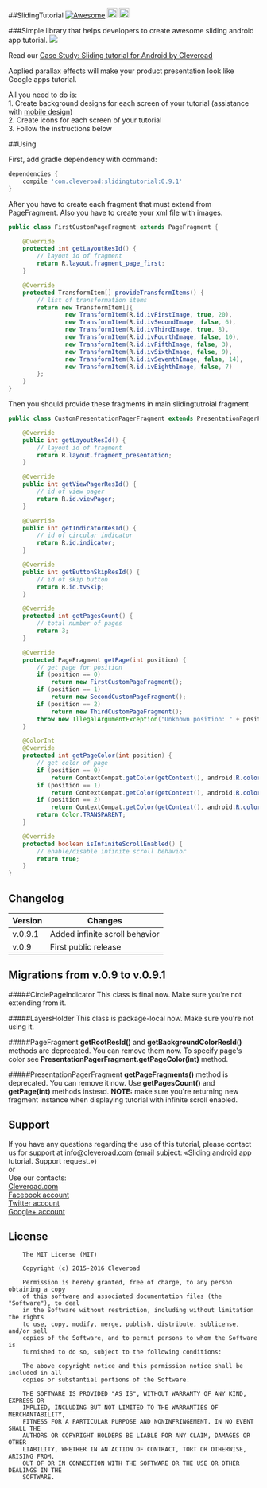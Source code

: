 ##SlidingTutorial [![Awesome](https://cdn.rawgit.com/sindresorhus/awesome/d7305f38d29fed78fa85652e3a63e154dd8e8829/media/badge.svg)](https://github.com/sindresorhus/awesome) <img src="https://www.cleveroad.com/public/comercial/label-android.svg" height="20"> <a href="https://www.cleveroad.com/?utm_source=github&utm_medium=label&utm_campaign=contacts"><img src="https://www.cleveroad.com/public/comercial/label-cleveroad.svg" height="20"></a>

###Simple library that helps developers to create awesome sliding android app tutorial.
<img src="https://www.cleveroad.com/public/comercial/SlidingTutorial.gif" />

Read our <a href="https://www.cleveroad.com/blog/case-study-sliding-tutorial-for-android-by-cleveroad">Case Study: Sliding tutorial for Android by Cleveroad</a>

Applied parallax effects will make your product presentation look like Google apps tutorial.

All you need to do is:
<br>1. Create background designs for each screen of your tutorial (assistance with <a href="https://www.cleveroad.com/services/design/mobile-design">mobile design</a>)
<br>2. Create icons for each screen of your tutorial
<br>3. Follow the instructions below

##Using

First, add gradle dependency with command:<br>
```groovy
dependencies {
    compile 'com.cleveroad:slidingtutorial:0.9.1'
}
``` 

After you have to create each fragment that must extend from PageFragment. Also you have to create your xml file with images.

```java
public class FirstCustomPageFragment extends PageFragment {

    @Override
    protected int getLayoutResId() {
        // layout id of fragment
        return R.layout.fragment_page_first;
    }

    @Override
    protected TransformItem[] provideTransformItems() {
        // list of transformation items
        return new TransformItem[]{
                new TransformItem(R.id.ivFirstImage, true, 20),
                new TransformItem(R.id.ivSecondImage, false, 6),
                new TransformItem(R.id.ivThirdImage, true, 8),
                new TransformItem(R.id.ivFourthImage, false, 10),
                new TransformItem(R.id.ivFifthImage, false, 3),
                new TransformItem(R.id.ivSixthImage, false, 9),
                new TransformItem(R.id.ivSeventhImage, false, 14),
                new TransformItem(R.id.ivEighthImage, false, 7)
        };
    }
}
```

Then you should provide these fragments in main slidingtutroial fragment

```java
public class CustomPresentationPagerFragment extends PresentationPagerFragment {

    @Override
    public int getLayoutResId() {
        // layout id of fragment
        return R.layout.fragment_presentation;
    }

    @Override
    public int getViewPagerResId() {
        // id of view pager
        return R.id.viewPager;
    }

    @Override
    public int getIndicatorResId() {
        // id of circular indicator
        return R.id.indicator;
    }

    @Override
    public int getButtonSkipResId() {
        // id of skip button
        return R.id.tvSkip;
    }

    @Override
    protected int getPagesCount() {
        // total number of pages
        return 3;
    }

    @Override
    protected PageFragment getPage(int position) {
        // get page for position
        if (position == 0)
            return new FirstCustomPageFragment();
        if (position == 1)
            return new SecondCustomPageFragment();
        if (position == 2)
            return new ThirdCustomPageFragment();
        throw new IllegalArgumentException("Unknown position: " + position);
    }

    @ColorInt
    @Override
    protected int getPageColor(int position) {
        // get color of page
        if (position == 0)
            return ContextCompat.getColor(getContext(), android.R.color.holo_orange_dark);
        if (position == 1)
            return ContextCompat.getColor(getContext(), android.R.color.holo_green_dark);
        if (position == 2)
            return ContextCompat.getColor(getContext(), android.R.color.holo_blue_dark);
        return Color.TRANSPARENT;
    }

    @Override
    protected boolean isInfiniteScrollEnabled() {
        // enable/disable infinite scroll behavior
        return true;
    }
}
```

## Changelog

| Version | Changes                         |
| --- | --- |
| v.0.9.1 | Added infinite scroll behavior  |
| v.0.9   | First public release            |

## Migrations from v.0.9 to v.0.9.1
#####CirclePageIndicator
This class is final now. Make sure you're not extending from it.

#####LayersHolder
This class is package-local now. Make sure you're not using it.

#####PageFragment
**getRootResId()** and **getBackgroundColorResId()** methods are deprecated. You can remove them now. To specify page's color see **PresentationPagerFragment.getPageColor(int)** method.

#####PresentationPagerFragment
**getPageFragments()** method is deprecated. You can remove it now. Use **getPagesCount()** and **getPage(int)** methods instead. 
**NOTE:** make sure you're returning new fragment instance when displaying tutorial with infinite scroll enabled.

## Support
If you have any questions regarding the use of this tutorial, please contact us for support
at info@cleveroad.com (email subject: «Sliding android app tutorial. Support request.»)
<br>or
<br>Use our contacts:
<br><a href="https://www.cleveroad.com/?utm_source=github&utm_medium=link&utm_campaign=contacts">Cleveroad.com</a>
<br><a href="https://www.facebook.com/cleveroadinc">Facebook account</a>
<br><a href="https://twitter.com/CleveroadInc">Twitter account</a>
<br><a href="https://plus.google.com/+CleveroadInc/">Google+ account</a>

## License


        The MIT License (MIT)

        Copyright (c) 2015-2016 Cleveroad

        Permission is hereby granted, free of charge, to any person obtaining a copy
        of this software and associated documentation files (the "Software"), to deal
        in the Software without restriction, including without limitation the rights
        to use, copy, modify, merge, publish, distribute, sublicense, and/or sell
        copies of the Software, and to permit persons to whom the Software is
        furnished to do so, subject to the following conditions:

        The above copyright notice and this permission notice shall be included in all
        copies or substantial portions of the Software.

        THE SOFTWARE IS PROVIDED "AS IS", WITHOUT WARRANTY OF ANY KIND, EXPRESS OR
        IMPLIED, INCLUDING BUT NOT LIMITED TO THE WARRANTIES OF MERCHANTABILITY,
        FITNESS FOR A PARTICULAR PURPOSE AND NONINFRINGEMENT. IN NO EVENT SHALL THE
        AUTHORS OR COPYRIGHT HOLDERS BE LIABLE FOR ANY CLAIM, DAMAGES OR OTHER
        LIABILITY, WHETHER IN AN ACTION OF CONTRACT, TORT OR OTHERWISE, ARISING FROM,
        OUT OF OR IN CONNECTION WITH THE SOFTWARE OR THE USE OR OTHER DEALINGS IN THE
        SOFTWARE.
